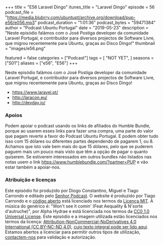 +++
title = "E56 Laravel Dingo"
itunes_title = "Laravel Dingo"
episode = 56
podcast_file = "https://media.blubrry.com/ubuntupt/archive.org/download/pup-e56/e056.mp3"
podcast_duration = "1:01:36"
podcast_bytes = "59471384"
author = "Podcast Ubuntu Portugal"
date = "2019-05-23"
description = "Neste episódio falámos com o José Postiga developer da comunidade Laravel Portugal, e contribuidor para diversos projectos de Software Livre, que migrou recentemente para Ubuntu, graças ao Disco Dingo!"
thumbnail = "images/e56.png"

featured = false
categories = ["Podcast"]
tags = [
  "NOT YET",
]
seasons = ["S01"]
aliases = ["e56", "E56"]
+++

Neste episódio falámos com o José Postiga developer da comunidade Laravel Portugal, e contribuidor para diversos projectos de Software Livre, que migrou recentemente para Ubuntu, graças ao Disco Dingo!

* https://www.laravel.pt/
* http://laracon.eu/
* http://devday.io/


### Apoios
Podem apoiar o podcast usando os links de afiliados do Humble Bundle, porque ao usarem esses links para fazer uma compra, uma parte do valor que pagam reverte a favor do Podcast Ubuntu Portugal.
E podem obter tudo isso com 15 dólares ou diferentes partes dependendo de pagarem 1, ou 8.
Achamos que isto vale bem mais do que 15 dólares, pelo que se puderem paguem mais um pouco mais visto que têm a opção de pagar o quanto quiserem.
Se estiverem interessados em outros bundles não listados nas notas usem o link https://www.humblebundle.com/?partner=PUP e vão estar também a apoiar-nos.

### Atribuição e licenças
Este episódio foi produzido por Diogo Constantino, Miguel e Tiago Carrondo e editado pelo [Senhor Podcast](https://senhorpodcast.pt/).
O website é produzido por Tiago Carrondo e o [código aberto](https://gitlab.com/podcastubuntuportugal/website) está licenciado nos termos da [Licença MIT](https://gitlab.com/podcastubuntuportugal/website/main/LICENSE).
A música do genérico é: "Won't see it comin' (Feat Aequality & N'sorte d'autruche)", por Alpha Hydrae e está licenciada nos termos da [CC0 1.0 Universal License](https://creativecommons.org/publicdomain/zero/1.0/).
Este episódio e a imagem utilizada estão licenciados nos termos da licença: [Attribution-NonCommercial-NoDerivatives 4.0 International (CC BY-NC-ND 4.0)](https://creativecommons.org/licenses/by-nc-nd/4.0/), [cujo texto integral pode ser lido aqui](https://creativecommons.org/licenses/by-nc-nd/4.0/legalcode). Estamos abertos a licenciar para permitir outros tipos de utilização, [contactem-nos](https://podcastubuntuportugal.org/contactos) para validação e autorização.

